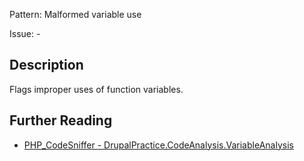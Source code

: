 Pattern: Malformed variable use

Issue: -

## Description

Flags improper uses of function variables.

## Further Reading

* [PHP_CodeSniffer - DrupalPractice.CodeAnalysis.VariableAnalysis](https://git.drupalcode.org/project/coder/-/tree/8.3.x/coder_sniffer/DrupalPractice/Sniffs/CodeAnalysis/VariableAnalysisSniff.php)